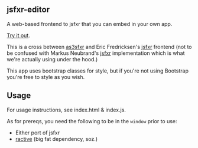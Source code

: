 jsfxr-editor
------------

A web-based frontend to jsfxr that you can embed in your own app.

[Try it out](http://ashkyd.github.io/jsfxr-editor/).

This is a cross between [as3sfxr](https://github.com/SFBTom/as3sfxr)
and Eric Fredricksen's [jsfxr](https://github.com/grumdrig/jsfxr)
frontend (not to be confused with Markus Neubrand's
[jsfxr](https://github.com/mneubrand/jsfxr) implementation which
is what we're actually using under the hood.)

This app uses bootstrap classes for style, but if you're not using
Bootstrap you're free to style as you wish.

Usage
-----
For usage instructions, see index.html & index.js.

As for prereqs, you need the following to be in the `window`
prior to use:

* Either port of jsfxr
* [ractive](http://www.ractivejs.org) (big fat dependency, soz.)
